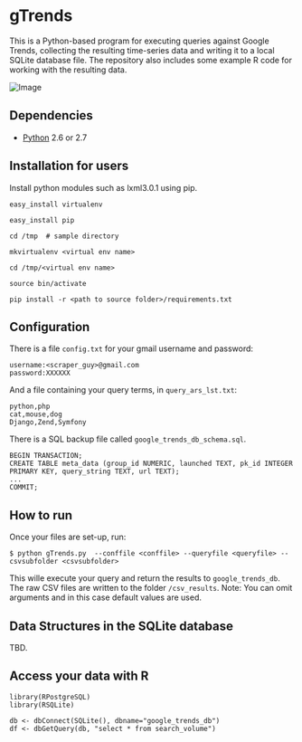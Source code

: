 gTrends 
=======

This is a Python-based program for executing queries against Google Trends, collecting the resulting time-series data and writing it to a local SQLite database file. 
The repository also includes some example R code for working with the resulting data. 

![Image](http://dl.dropboxusercontent.com/u/420874/permanent/example_search_results.png)


## Dependencies

* [Python](http://python.org/download/) 2.6 or 2.7

## Installation for users

Install python modules such as lxml3.0.1 using pip.

```
easy_install virtualenv
```

```
easy_install pip
```

```
cd /tmp  # sample directory
```

```
mkvirtualenv <virtual env name>
```

```
cd /tmp/<virtual env name>
```

```
source bin/activate
```

```
pip install -r <path to source folder>/requirements.txt
```


## Configuration 

There is a file `config.txt` for your gmail username and password: 

```
username:<scraper_guy>@gmail.com
password:XXXXXX
```

And a file containing your query terms, in `query_ars_lst.txt`: 
```
python,php
cat,mouse,dog
Django,Zend,Symfony
```

There is a SQL backup file called `google_trends_db_schema.sql`.
```
BEGIN TRANSACTION;
CREATE TABLE meta_data (group_id NUMERIC, launched TEXT, pk_id INTEGER PRIMARY KEY, query_string TEXT, url TEXT);
...
COMMIT;
```

## How to run 
Once your files are set-up, run: 

`` $ python gTrends.py  --conffile <conffile> --queryfile <queryfile> --csvsubfolder <csvsubfolder> ``

This wille execute your query and return the results to `google_trends_db`. 
The raw CSV files are written to the folder `/csv_results`. 
Note: You can omit arguments and in this case default values are used.
  
## Data Structures in the SQLite database 

TBD.  

## Access your data with R 

```
library(RPostgreSQL)
library(RSQLite)
   
db <- dbConnect(SQLite(), dbname="google_trends_db")
df <- dbGetQuery(db, "select * from search_volume") 
```

